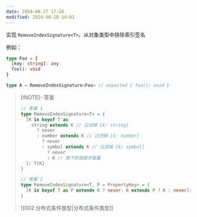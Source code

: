 ```yaml
---
date: 2024-08-27 17:26
modified: 2024-08-28 14:01
---
```


实现 `RemoveIndexSignature<T>`，从对象类型中排除索引签名

例如：

```ts
type Foo = {
  [key: string]: any
  foo(): void
}

type A = RemoveIndexSignature<Foo> // expected { foo(): void }
```

> [!NOTE]- 答案
> 
> ```ts
> // 答案 1
> type RemoveIndexSignature<T> = {
>   [K in keyof T as
>     string extends K // 过滤掉 [k: string]
>       ? never
>       : number extends K // 过滤掉 [k: number]
>         ? never
>         : symbol extends K // 过滤掉 [k: symbol]
>           ? never 
>           : K // 剩下的就是字面量
>   ]: T[K]
> }
> 
> // 答案 2
> type RemoveIndexSignature<T, P = PropertyKey> = {
>   [K in keyof T as P extends K ? never: K extends P ? K : never]: T[K]
> }
> ```
> 
> [[002.分布式条件类型|分布式条件类型]]
